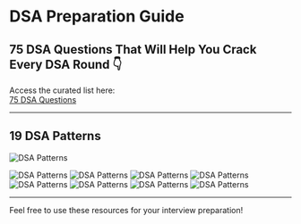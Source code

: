 # DSA Preparation Guide

## 75 DSA Questions That Will Help You Crack Every DSA Round 👇

Access the curated list here:  
[75 DSA Questions](https://in.docs.wps.com/module/common/aiGuide/?sid=sIB_q2IbdAaOq77sG#1742382583594)

---

## 19 DSA Patterns

![DSA Patterns](https://github.com/virendragit/SwiftUI-PracticeKit/blob/main/HelloSwiftUI/1_pattern.png)

![DSA Patterns](https://github.com/virendragit/SwiftUI-PracticeKit/blob/main/HelloSwiftUI/2_pattern.png)
![DSA Patterns](https://github.com/virendragit/SwiftUI-PracticeKit/blob/main/HelloSwiftUI/3_pattern.png)
![DSA Patterns](https://github.com/virendragit/SwiftUI-PracticeKit/blob/main/HelloSwiftUI/4_patttern.png)
![DSA Patterns](https://github.com/virendragit/SwiftUI-PracticeKit/blob/main/HelloSwiftUI/5_pattern.png)
![DSA Patterns](https://github.com/virendragit/SwiftUI-PracticeKit/blob/main/HelloSwiftUI/6_pattern.png)
![DSA Patterns](https://github.com/virendragit/SwiftUI-PracticeKit/blob/main/HelloSwiftUI/7_pattern.png)
![DSA Patterns](https://github.com/virendragit/SwiftUI-PracticeKit/blob/main/HelloSwiftUI/8_pattern.png)
![DSA Patterns](https://github.com/virendragit/SwiftUI-PracticeKit/blob/main/HelloSwiftUI/9_pattern.png)


---

Feel free to use these resources for your interview preparation!
